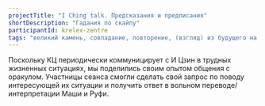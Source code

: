 ```yaml
---
projectTitle: "I Ching talk. Предсказания и предписания"
shortDescription: "Гадания по скайпу"
participantId: krelex-zentre
tags: "великий камень, совпадание, повторение, (взгляд) из будущего на настоящее, у у у у у у у у у у у у у у у у у ууу, мать-машина, национальная академия наук как ведьма, аутсорсинг, спекулятивный синтез"
---
```


Поскольку КЦ периодически коммуницирует с И Цзин в трудных жизненных ситуациях, мы поделились своим опытом общения с оракулом. Участницы сеанса смогли сделать свой запрос по поводу интересующей их ситуации и получить ответ в вольном переводе/интерпретации Маши и Руфи.
